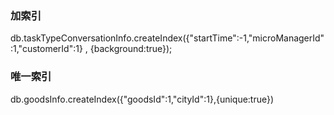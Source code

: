 ### 加索引
   db.taskTypeConversationInfo.createIndex({"startTime":-1,"microManagerId":1,"customerId":1} , {background:true});

### 唯一索引
db.goodsInfo.createIndex({"goodsId":1,"cityId":1},{unique:true})   